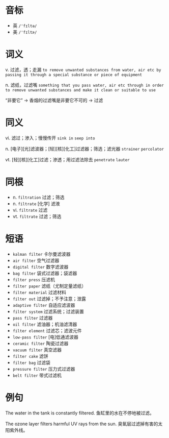 # 音标

- 英 `/'fɪltə/`
- 美 `/'fɪltɚ/`

# 词义

v. 过滤，透；走漏
`to remove unwanted substances from water, air etc by passing it through a special substance or piece of equipment`

n. 滤纸，过滤嘴
`something that you pass water, air etc through in order to remove unwanted substances and make it clean or suitable to use`



“非要它” → 香烟的过滤嘴是非要它不可的 → 过滤

# 同义

vi. 滤过；渗入；慢慢传开
`sink in` `seep into`

n. [电子][光]滤波器；[轻][核][化工]过滤器；筛选；滤光器
`strainer` `percolator`

vt. [轻][核][化工]过滤；渗透；用过滤法除去
`penetrate` `lauter`

# 同根

- n. `filtration` 过滤；筛选
- n. `filtrate` [化学] 滤液
- vi. `filtrate` 过滤
- vt. `filtrate` 过滤；筛选

# 短语

- `kalman filter` 卡尔曼滤波器
- `air filter` 空气过滤器
- `digital filter` 数字滤波器
- `bag filter` 袋式过滤器；袋滤器
- `filter press` 压滤机
- `filter paper` 滤纸（尤制定量滤纸）
- `filter material` 过滤材料
- `filter out` 过滤掉；不予注意；泄露
- `adaptive filter` 自适应滤波器
- `filter system` 过滤系统；过滤装置
- `pass filter` 过滤器
- `oil filter` 滤油器；机油滤清器
- `filter element` 过滤芯；滤波元件
- `low-pass filter` [电]低通滤波器
- `ceramic filter` 陶瓷过滤器
- `vacuum filter` 真空滤器
- `filter cake` 滤饼
- `filter bag` 过滤袋
- `pressure filter` 压力式过滤器
- `belt filter` 带式过滤机

# 例句

The water in the tank is constantly filtered.
鱼缸里的水在不停地被过滤。

The ozone layer filters harmful UV rays from the sun.
臭氧层过滤掉有害的太阳紫外线。


